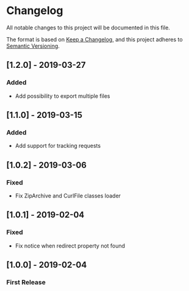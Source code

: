 # Changelog
All notable changes to this project will be documented in this file.

The format is based on [Keep a Changelog](https://keepachangelog.com/en/1.0.0/),
and this project adheres to [Semantic Versioning](https://semver.org/spec/v2.0.0.html).

## [1.2.0] - 2019-03-27
### Added
- Add possibility to export multiple files

## [1.1.0] - 2019-03-15
### Added
- Add support for tracking requests

## [1.0.2] - 2019-03-06
### Fixed
- Fix ZipArchive and CurlFile classes loader

## [1.0.1] - 2019-02-04
### Fixed
- Fix notice when redirect property not found

## [1.0.0] - 2019-02-04
### First Release
